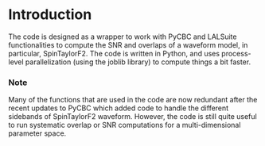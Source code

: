 # Introduction
The code is designed as a wrapper to work with PyCBC and LALSuite functionalities to compute the SNR and overlaps of a waveform model, in particular, SpinTaylorF2. The code is written in Python, and uses process-level parallelization (using the joblib library) to compute things a bit faster. 
    
### Note
Many of the functions that are used in the code are now redundant after the recent updates to PyCBC which added code to handle the different sidebands of SpinTaylorF2 waveform. However, the code is still quite useful to run systematic overlap or SNR computations for a multi-dimensional parameter space.
 

